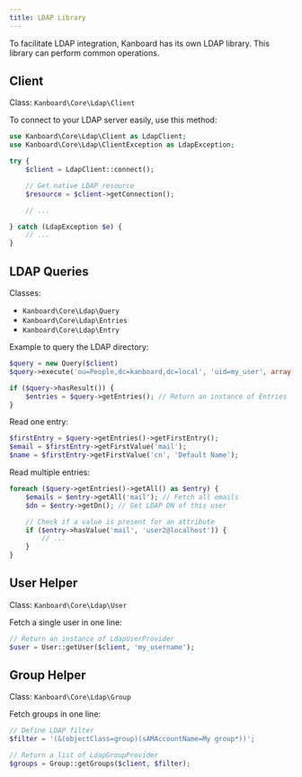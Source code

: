 ```yaml
---
title: LDAP Library
---
```


To facilitate LDAP integration, Kanboard has its own LDAP library. This library can perform common operations.

Client
------

Class: `Kanboard\Core\Ldap\Client`

To connect to your LDAP server easily, use this method:

```php
use Kanboard\Core\Ldap\Client as LdapClient;
use Kanboard\Core\Ldap\ClientException as LdapException;

try {
    $client = LdapClient::connect();

    // Get native LDAP resource
    $resource = $client->getConnection();

    // ...

} catch (LdapException $e) {
    // ...
}
```

LDAP Queries
------------

Classes:

- `Kanboard\Core\Ldap\Query`
- `Kanboard\Core\Ldap\Entries`
- `Kanboard\Core\Ldap\Entry`

Example to query the LDAP directory:

```php
$query = new Query($client)
$query->execute('ou=People,dc=kanboard,dc=local', 'uid=my_user', array('cn', 'mail'));

if ($query->hasResult()) {
    $entries = $query->getEntries(); // Return an instance of Entries
}
```

Read one entry:

```php
$firstEntry = $query->getEntries()->getFirstEntry();
$email = $firstEntry->getFirstValue('mail');
$name = $firstEntry->getFirstValue('cn', 'Default Name');
```

Read multiple entries:

```php
foreach ($query->getEntries()->getAll() as $entry) {
    $emails = $entry->getAll('mail'); // Fetch all emails
    $dn = $entry->getDn(); // Get LDAP DN of this user

    // Check if a value is present for an attribute
    if ($entry->hasValue('mail', 'user2@localhost')) {
        // ...
    }
}
```

User Helper
-----------

Class: `Kanboard\Core\Ldap\User`

Fetch a single user in one line:

```php
// Return an instance of LdapUserProvider
$user = User::getUser($client, 'my_username');
```

Group Helper
------------

Class: `Kanboard\Core\Ldap\Group`

Fetch groups in one line:

```php
// Define LDAP filter
$filter = '(&(objectClass=group)(sAMAccountName=My group*))';

// Return a list of LdapGroupProvider
$groups = Group::getGroups($client, $filter);
```
